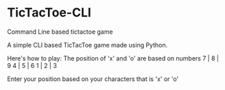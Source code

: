 # TicTacToe-CLI
Command Line based tictactoe game

A simple CLI based TicTacToe game made using Python.

Here's how to play:
The position of 'x' and 'o' are based on numbers
      7 | 8 | 9
      4 | 5 | 6 
      1 | 2 | 3
      
Enter your position based on your characters that is 'x' or 'o'
